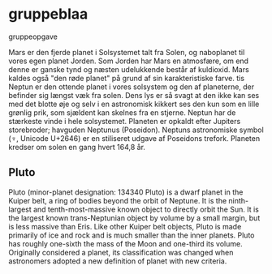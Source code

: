 # gruppeblaa
gruppeopgave

Mars er den fjerde planet i Solsystemet talt fra Solen, og naboplanet til vores egen planet Jorden. Som Jorden har Mars en atmosfære, om end denne er ganske tynd og næsten udelukkende består af kuldioxid. Mars kaldes også "den røde planet" på grund af sin karakteristiske farve. tis
Neptun er den ottende planet i vores solsystem og den af planeterne, der befinder sig længst væk fra solen. Dens lys er så svagt at den ikke kan ses med det blotte øje og selv i en astronomisk kikkert ses den kun som en lille grønlig prik, som sjældent kan skelnes fra en stjerne. Neptun har de stærkeste vinde i hele solsystemet. Planeten er opkaldt efter Jupiters storebroder; havguden Neptunus (Poseidon). Neptuns astronomiske symbol (♆, Unicode U+2646) er en stiliseret udgave af Poseidons trefork. Planeten kredser om solen en gang hvert 164,8 år.

## Pluto
Pluto (minor-planet designation: 134340 Pluto) is a dwarf planet in the Kuiper belt, a ring of bodies beyond the orbit of Neptune. It is the ninth-largest and tenth-most-massive known object to directly orbit the Sun. It is the largest known trans-Neptunian object by volume by a small margin, but is less massive than Eris. Like other Kuiper belt objects, Pluto is made primarily of ice and rock and is much smaller than the inner planets. Pluto has roughly one-sixth the mass of the Moon and one-third its volume. Originally considered a planet, its classification was changed when astronomers adopted a new definition of planet with new criteria.